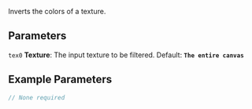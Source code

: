 Inverts the colors of a texture.

## Parameters
`tex0` **Texture**: The input texture to be filtered. Default: **`The entire canvas`**

## Example Parameters
```javascript hl_lines="1"
// None required
```